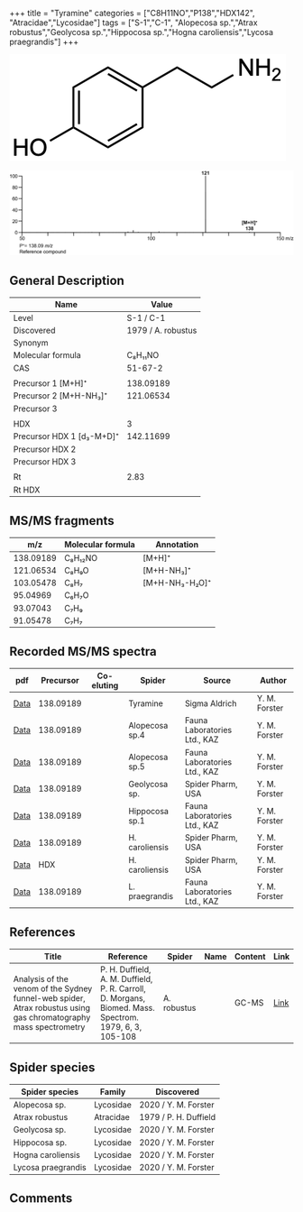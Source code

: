 +++
title = "Tyramine"
categories = ["C8H11NO","P138","HDX142",
"Atracidae","Lycosidae"]
tags = ["S-1","C-1",
"Alopecosa sp.","Atrax robustus","Geolycosa sp.","Hippocosa sp.","Hogna caroliensis","Lycosa praegrandis"]
+++

![](/img/Tyramine.png)

![](/img_MSMS/138_Tyramine.png)

## General Description

| Name                      | Value              |
|---------------------------|--------------------|
| Level                     | S-1 / C-1                  |
| Discovered                | 1979 / A. robustus |
| Synonym                   |                    |
| Molecular formula         | C₈H₁₁NO            |
| CAS                       | 51-67-2            |
|                           |                    |
| Precursor 1 [M+H]⁺        | 138.09189          |
| Precursor 2 [M+H-NH₃]⁺    | 121.06534          |
| Precursor 3               |                    |
|                           |                    |
| HDX                       | 3                  |
| Precursor HDX 1 [d₃-M+D]⁺ | 142.11699          |
| Precursor HDX 2           |                    |
| Precursor HDX 3           |                    |
|                           |                    |
| Rt                        | 2.83               |
| Rt HDX                    |                    |

## MS/MS fragments

| m/z       | Molecular formula | Annotation     |
|-----------|-------------------|----------------|
| 138.09189 | C₈H₁₂NO           | [M+H]⁺         |
| 121.06534 | C₈H₉O             | [M+H-NH₃]⁺     |
| 103.05478 | C₈H₇              | [M+H-NH₃-H₂O]⁺ |
| 95.04969  | C₆H₇O             |                |
| 93.07043  | C₇H₉              |                |
| 91.05478  | C₇H₇              |                |

## Recorded MS/MS spectra

| pdf                                | Precursor | Co-eluting | Spider   | Source        | Author        |
|------------------------------------|-----------|------------|----------|---------------|---------------|
| [Data](/pdf/138_Tyramine_2-83.pdf) | 138.09189 |            | Tyramine | Sigma Aldrich | Y. M. Forster |
| [Data](/pdf/Alopecosa-sp4/138_Tyramine_Al-sp4.pdf) | 138.09189 |           | Alopecosa sp.4 | Fauna Laboratories Ltd., KAZ | Y. M. Forster |
| [Data](/pdf/Alopecosa-sp5/138_Tyramine_Al-sp5.pdf) | 138.09189 |           | Alopecosa sp.5 | Fauna Laboratories Ltd., KAZ | Y. M. Forster |
| [Data](/pdf/Geolycosa-sp/138_Tyramine_Ge-sp.pdf) | 138.09189 |           | Geolycosa sp. | Spider Pharm, USA| Y. M. Forster |
| [Data](/pdf/Hippocosa-sp1/138_Tyramine_Hi-sp1.pdf) | 138.09189 |           | Hippocosa sp.1 | Fauna Laboratories Ltd., KAZ | Y. M. Forster |
| [Data](/pdf/H-caroliensis/138_Tyramine_Hc.pdf) | 138.09189 |           | H. caroliensis | Spider Pharm, USA | Y. M. Forster |
| [Data](/pdf/H-caroliensis/138_Tyramine_Hc_HDX.pdf) | HDX |           | H. caroliensis | Spider Pharm, USA | Y. M. Forster |
| [Data](/pdf/L-praegrandis/138_Tyramine_Lp.pdf) | 138.09189 |           | L. praegrandis | Fauna Laboratories Ltd., KAZ | Y. M. Forster |

## References

| Title                                                                                                            | Reference                                                                                              | Spider      | Name | Content | Link                                   |
|------------------------------------------------------------------------------------------------------------------|--------------------------------------------------------------------------------------------------------|-------------|------|---------|----------------------------------------|
| Analysis of the venom of the Sydney funnel-web spider, Atrax robustus using gas chromatography mass spectrometry | P. H. Duffield, A. M. Duffield, P. R. Carroll, D. Morgans, Biomed. Mass. Spectrom. 1979, 6, 3, 105-108 | A. robustus |      | GC-MS   | [Link](https://doi.org/10.1002/bms.1200060305) |

## Spider species

| Spider species | Family    | Discovered            |
|----------------|-----------|-----------------------|
| Alopecosa sp. | Lycosidae | 2020 / Y. M. Forster |
| Atrax robustus | Atracidae | 1979 / P. H. Duffield |
| Geolycosa sp. | Lycosidae | 2020 / Y. M. Forster |
| Hippocosa sp. | Lycosidae | 2020 / Y. M. Forster |
| Hogna caroliensis | Lycosidae | 2020 / Y. M. Forster |
| Lycosa praegrandis | Lycosidae | 2020 / Y. M. Forster |

## Comments